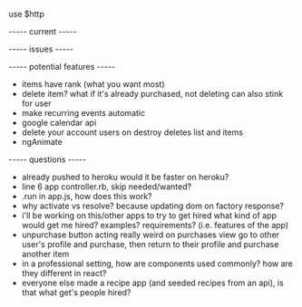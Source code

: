 use $http

----- current -----


----- issues -----


----- potential features -----
+ items have rank (what you want most)
+ delete item? what if it's already purchased, not deleting can also stink for user
+ make recurring events automatic
+ google calendar api
+ delete your account
  users on destroy deletes list and items
+ ngAnimate


----- questions -----
+ already pushed to heroku
  would it be faster on heroku?
+ line 6 app controller.rb, skip needed/wanted?
+ .run in app.js, how does this work?
+ why activate vs resolve?
  because updating dom on factory response?
+ i'll be working on this/other apps to try to get hired
  what kind of app would get me hired?
  examples?
  requirements? (i.e. features of the app)
+ unpurchase button acting really weird on purchases view
  go to other user's profile and purchase, then return to their profile and purchase another item
+ in a professional setting, how are components used commonly? how are they different in react?
+ everyone else made a recipe app (and seeded recipes from an api), is that what get's people hired?
